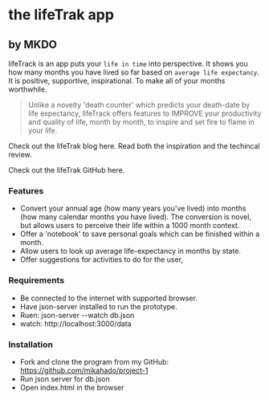 # the lifeTrak app 

## by MKDO 


lifeTrack is an app puts your `life in time` into perspective. It shows you how many months you have lived so far based on `average life expectancy`. It is positive, supportive, inspirational. To make all of your months worthwhile.  

>Unlike a novelty 'death counter' which predicts your death-date by life expectancy, lifeTrack offers features to IMPROVE your productivity and quality of life, month by month, to inspire and set fire to flame in your life.  

Check out the lifeTrak blog here. Read both the inspiration and the techincal review. 

Check out the lifeTrak GitHub here. 

### Features

- Convert your annual age (how many years you've lived) into months (how many calendar months you have lived). The conversion is novel, but allows users to perceive their life within a 1000 month context. 
- Offer a 'notebook' to save personal goals which can be finished within a month.  
- Allow users to look up average life-expectancy in months by state. 
- Offer suggestions for activities to do for the user, 

### Requirements

* Be connected to the internet with supported browser. 
* Have json-server installed to run the prototype.
* Ruen: json-server --watch db.json 
* watch: http://localhost:3000/data


### Installation 

* Fork and clone the program from my GitHub: https://github.com/mikahado/project-1
* Run json server for db.json 
* Open index.html in the browser
